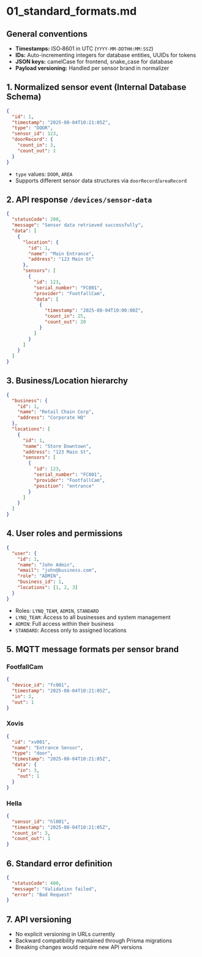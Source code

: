 # 01_standard_formats.md

## General conventions

- **Timestamps:** ISO‑8601 in UTC (`YYYY‑MM‑DDTHH:MM:SSZ`)
- **IDs:** Auto-incrementing integers for database entities, UUIDs for tokens
- **JSON keys:** camelCase for frontend, snake_case for database
- **Payload versioning:** Handled per sensor brand in normalizer

## 1. Normalized sensor event (Internal Database Schema)

```json
{
  "id": 1,
  "timestamp": "2025-08-04T10:21:05Z",
  "type": "DOOR",
  "sensor_id": 123,
  "doorRecord": {
    "count_in": 3,
    "count_out": 1
  }
}
```

- `type` values: `DOOR`, `AREA`
- Supports different sensor data structures via `doorRecord`/`areaRecord`

## 2. API response `/devices/sensor-data`

```json
{
  "statusCode": 200,
  "message": "Sensor data retrieved successfully",
  "data": [
    {
      "location": {
        "id": 1,
        "name": "Main Entrance",
        "address": "123 Main St"
      },
      "sensors": [
        {
          "id": 123,
          "serial_number": "FC001",
          "provider": "FootfallCam",
          "data": [
            {
              "timestamp": "2025-08-04T10:00:00Z",
              "count_in": 25,
              "count_out": 20
            }
          ]
        }
      ]
    }
  ]
}
```

## 3. Business/Location hierarchy

```json
{
  "business": {
    "id": 1,
    "name": "Retail Chain Corp",
    "address": "Corporate HQ"
  },
  "locations": [
    {
      "id": 1,
      "name": "Store Downtown",
      "address": "123 Main St",
      "sensors": [
        {
          "id": 123,
          "serial_number": "FC001",
          "provider": "FootfallCam",
          "position": "entrance"
        }
      ]
    }
  ]
}
```

## 4. User roles and permissions

```json
{
  "user": {
    "id": 1,
    "name": "John Admin",
    "email": "john@business.com",
    "role": "ADMIN",
    "business_id": 1,
    "locations": [1, 2, 3]
  }
}
```

- Roles: `LYNQ_TEAM`, `ADMIN`, `STANDARD`
- `LYNQ_TEAM`: Access to all businesses and system management
- `ADMIN`: Full access within their business
- `STANDARD`: Access only to assigned locations

## 5. MQTT message formats per sensor brand

### FootfallCam

```json
{
  "device_id": "fc001",
  "timestamp": "2025-08-04T10:21:05Z",
  "in": 3,
  "out": 1
}
```

### Xovis

```json
{
  "id": "xv001",
  "name": "Entrance Sensor",
  "type": "door",
  "timestamp": "2025-08-04T10:21:05Z",
  "data": {
    "in": 3,
    "out": 1
  }
}
```

### Hella

```json
{
  "sensor_id": "hl001",
  "timestamp": "2025-08-04T10:21:05Z",
  "count_in": 3,
  "count_out": 1
}
```

## 6. Standard error definition

```json
{
  "statusCode": 400,
  "message": "Validation failed",
  "error": "Bad Request"
}
```

## 7. API versioning

- No explicit versioning in URLs currently
- Backward compatibility maintained through Prisma migrations
- Breaking changes would require new API versions
